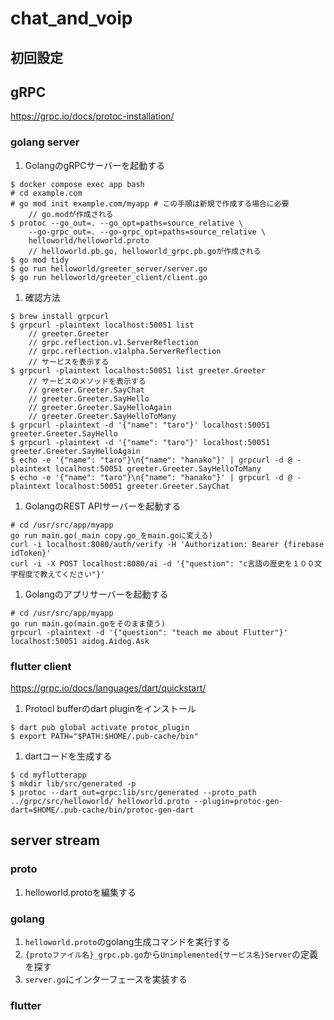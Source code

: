 # chat_and_voip

## 初回設定

## gRPC

https://grpc.io/docs/protoc-installation/

### golang server

1. GolangのgRPCサーバーを起動する

```
$ docker compose exec app bash
# cd example.com
# go mod init example.com/myapp # この手順は新規で作成する場合に必要
    // go.modが作成される
$ protoc --go_out=. --go_opt=paths=source_relative \
    --go-grpc_out=. --go-grpc_opt=paths=source_relative \
    helloworld/helloworld.proto
    // helloworld.pb.go, helloworld_grpc.pb.goが作成される
$ go mod tidy
$ go run helloworld/greeter_server/server.go 
$ go run helloworld/greeter_client/client.go 
```

1. 確認方法

```
$ brew install grpcurl
$ grpcurl -plaintext localhost:50051 list
    // greeter.Greeter
    // grpc.reflection.v1.ServerReflection
    // grpc.reflection.v1alpha.ServerReflection
    // サービスを表示する
$ grpcurl -plaintext localhost:50051 list greeter.Greeter
    // サービスのメソッドを表示する
    // greeter.Greeter.SayChat
    // greeter.Greeter.SayHello
    // greeter.Greeter.SayHelloAgain
    // greeter.Greeter.SayHelloToMany
$ grpcurl -plaintext -d '{"name": "taro"}' localhost:50051 greeter.Greeter.SayHello
$ grpcurl -plaintext -d '{"name": "taro"}' localhost:50051 greeter.Greeter.SayHelloAgain
$ echo -e '{"name": "taro"}\n{"name": "hanako"}' | grpcurl -d @ -plaintext localhost:50051 greeter.Greeter.SayHelloToMany
$ echo -e '{"name": "taro"}\n{"name": "hanako"}' | grpcurl -d @ -plaintext localhost:50051 greeter.Greeter.SayChat
```

1. GolangのREST APIサーバーを起動する

```
# cd /usr/src/app/myapp
go run main.go(_main copy.go_をmain.goに変える)
curl -i localhost:8080/auth/verify -H 'Authorization: Bearer {firebase idToken}'
curl -i -X POST localhost:8080/ai -d '{"question": "c言語の歴史を１００文字程度で教えてください"}'
```

1. Golangのアプリサーバーを起動する

```
# cd /usr/src/app/myapp
go run main.go(main.goをそのまま使う)
grpcurl -plaintext -d '{"question": "teach me about Flutter"}' localhost:50051 aidog.Aidog.Ask
```

### flutter client

https://grpc.io/docs/languages/dart/quickstart/

1. Protocl bufferのdart pluginをインストール

```
$ dart pub global activate protoc_plugin
$ export PATH="$PATH:$HOME/.pub-cache/bin"
```

1. dartコードを生成する

```
$ cd myflutterapp
$ mkdir lib/src/generated -p
$ protoc --dart_out=grpc:lib/src/generated --proto_path ../grpc/src/helloworld/ helloworld.proto --plugin=protoc-gen-dart=$HOME/.pub-cache/bin/protoc-gen-dart 
```
## server stream

### proto

1. helloworld.protoを編集する

### golang

1. `helloworld.proto`のgolang生成コマンドを実行する
1. `{protoファイル名}_grpc.pb.go`から`Unimplemented{サービス名}Server`の定義を探す
1. `server.go`にインターフェースを実装する

### flutter
